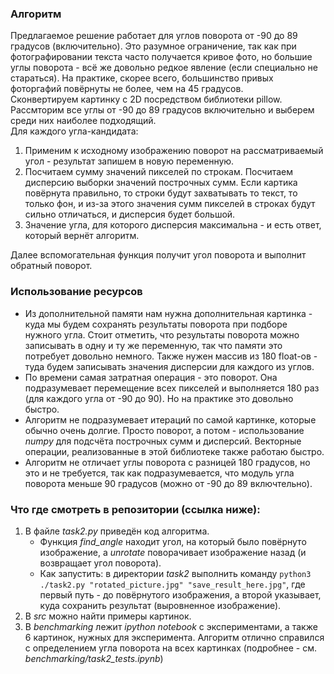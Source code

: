 ### Алгоритм  
Предлагаемое решение работает для углов поворота от -90 до 89 градусов (включительно). Это разумное ограничение, так как при фотографировании текста часто получается кривое фото, но большие углы поворота - всё же довольно редкое явление (если специально не стараться). На практике, скорее всего, большинство привых фоторгафий повёрнуты не более, чем на 45 градусов.  
Сконвертируем картинку с 2D посредством библиотеки pillow.  
Рассмторим все углы от -90 до 89 градусов включительно и выберем среди них наиболее подходящий.  
Для каждого угла-кандидата:  
1. Применим к исходному изображению поворот на рассматриваемый угол - результат запишем в новую переменную.  
3. Посчитаем сумму значений пикселей по строкам. Посчитаем дисперсию выборки значений построчных сумм. Если картика повёрнута правильно, то строки будут захватывать то текст, то только фон, и из-за этого значения сумм пикселей в строках будут сильно отличаться, и дисперсия будет большой.  
4. Значение угла, для которого дисперсия максимальна - и есть ответ, который вернёт алгоритм.  

Далее вспомогательная функция получит угол поворота и выполнит обратный поворот.  

### Использование ресурсов  
- Из дополнительной памяти нам нужна дополнительная картинка - куда мы будем сохранять результаты поворота при подборе нужного угла. Стоит отметить, что результаты поворота можно записывать в одну и ту же переменную, так что памяти это потребует довольно немного. Также нужен массив из 180 float-ов - туда будем записывать значения дисперсии для каждого из углов.  
- По времени самая затратная операция - это поворот. Она подразумевает перемещение всех пикселей и выполняется 180 раз (для каждого угла от -90 до 90). Но на практике это довольно быстро.  
- Алгоритм не подразумевает итераций по самой картинке, которые обычно очень долгие. Просто поворот, а потом - использование *numpy* для подсчёта построчных сумм и дисперсий. Векторные операции, реализованные в этой библиотеке также работаю быстро.  
- Алгоритм не отличает углы поворота с разницей 180 градусов, но это и не требуется, так как подразумевается, что модуль угла поворота меньше 90 градусов (можно от -90 до 89 включтельно).  

### Что где смотреть в репозитории (ссылка ниже):  
1. В файле *task2.py* приведён код алгоритма.  
    - Функция *find_angle* находит угол, на который было повёрнуто изображение, а *unrotate* поворачивает изображение назад (и возвращает угол поворота).  
    - Как запустить: в директории *task2* выполнить команду `python3 ./task2.py "rotated_picture.jpg" "save_result_here.jpg"`, где первый путь - до повёрнутого изображения, а второй указывает, куда сохранить результат (выровненное изображение).  
2. В *src* можно найти примеры картинок.  
3. В *benchmarking* лежит *ipython notebook* с экспериментами, а также 6 картинок, нужных для эксперимента. Алгоритм отлично справился с определением угла поворота на всех картинках (подробнее - см. *benchmarking/task2_tests.ipynb*)  
